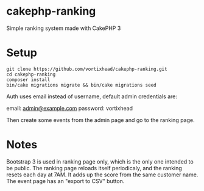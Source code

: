 # cakephp-ranking

Simple ranking system made with CakePHP 3

# Setup

```
git clone https://github.com/vortixhead/cakephp-ranking.git
cd cakephp-ranking
composer install
bin/cake migrations migrate && bin/cake migrations seed
```

Auth uses email instead of username, default admin credentials are:

email: admin@example.com
password: vortixhead

Then create some events from the admin page and go to the ranking page.

# Notes

Bootstrap 3 is used in ranking page only, which is the only one intended to be public.
The ranking page reloads itself periodicaly, and the ranking resets each day at 7AM.
It adds up the score from the same customer name.
The event page has an "export to CSV" button.

